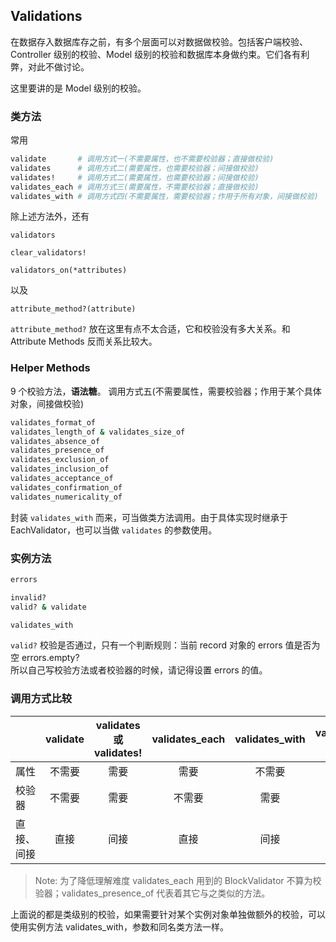 ## Validations

在数据存入数据库存之前，有多个层面可以对数据做校验。包括客户端校验、Controller 级别的校验、Model 级别的校验和数据库本身做约束。它们各有利弊，对此不做讨论。

这里要讲的是 Model 级别的校验。

### 类方法

常用

```ruby
validate       # 调用方式一(不需要属性，也不需要校验器；直接做校验)
validates      # 调用方式二(需要属性，也需要校验器；间接做校验)
validates!     # 调用方式二(需要属性，也需要校验器；间接做校验)
validates_each # 调用方式三(需要属性，不需要校验器；直接做校验)
validates_with # 调用方式四(不需要属性，需要校验器；作用于所有对象，间接做校验)
```

除上述方法外，还有

```
validators

clear_validators!

validators_on(*attributes)
```

以及

```
attribute_method?(attribute)
```

`attribute_method?` 放在这里有点不太合适，它和校验没有多大关系。和 Attribute Methods 反而关系比较大。

### Helper Methods

9 个校验方法，**语法糖**。 调用方式五(不需要属性，需要校验器；作用于某个具体对象，间接做校验)

```ruby
validates_format_of
validates_length_of & validates_size_of
validates_absence_of
validates_presence_of
validates_exclusion_of
validates_inclusion_of
validates_acceptance_of
validates_confirmation_of
validates_numericality_of
```

封装 `validates_with` 而来，可当做类方法调用。由于具体实现时继承于 EachValidator，也可以当做 `validates` 的参数使用。

### 实例方法

```ruby
errors

invalid?
valid? & validate

validates_with
```

`valid?` 校验是否通过，只有一个判断规则：当前 record 对象的 errors 值是否为空 errors.empty?  
所以自己写校验方法或者校验器的时候，请记得设置 errors 的值。

### 调用方式比较

|           |    validate | validates 或 validates!  | validates_each | validates_with | validates_presence_of * |
| :-------- | :--------:| :--: | :--: | :--: | :--: |
| 属性       | 不需要 |  需要   | 需要 | 不需要 | 需要 |
| 校验器     |   不需要 |  需要  | 不需要 | 需要 | 不需要 |
| 直接、间接  |    直接 | 间接  | 直接 | 间接 | 直接 |

> Note: 为了降低理解难度 validates_each 用到的 BlockValidator 不算为校验器；validates_presence_of 代表着其它与之类似的方法。

上面说的都是类级别的校验，如果需要针对某个实例对象单独做额外的校验，可以使用实例方法 validates_with，参数和同名类方法一样。
